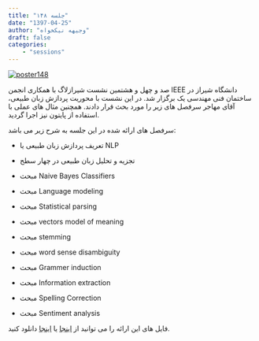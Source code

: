 ```yaml
---
title: "جلسه ۱۴۸"
date: "1397-04-25"
author: "وجیهه نیکخواه"
draft: false
categories:
    - "sessions"
---
```

[![poster148](../../img/posters/poster148.jpg)](../../img/poster148.jpg)


صد و چهل و هشتمین نشست شیرازلاگ با همکاری انجمن IEEE دانشگاه شیراز در ساختمان فنی مهندسی یک برگزار شد. در این نشست با محوریت پردازش زبان طبیعی، آقای مهاجر سرفصل های زیر را مورد بحث قرار دادند. همچنین مثال های عملی با استفاده از پایتون نیز اجرا گردید.

سرفصل های ارائه شده در این جلسه به شرح زیر می باشد:

- تعریف پردازش زبان طبیعی یا NLP

- تجزیه و تحلیل زبان طبیعی در چهار سطح

- مبحث Naive Bayes Classifiers

- مبحث Language modeling

- مبحث Statistical parsing 

- مبحث vectors model of meaning

- مبحث stemming

- مبحث word sense disambiguity

- مبحث Grammer induction

- مبحث Information extraction

- مبحث Spelling Correction

- مبحث Sentiment analysis


فایل های این ارائه را می توانید از 
[اینجا](https://gitlab.com/shirazlug/resources/tree/master/presentations/session_148) 
یا
[اینجا](https://www.slideshare.net/ShirazLUG/shirazlug-session-148) 
دانلود کنید.
